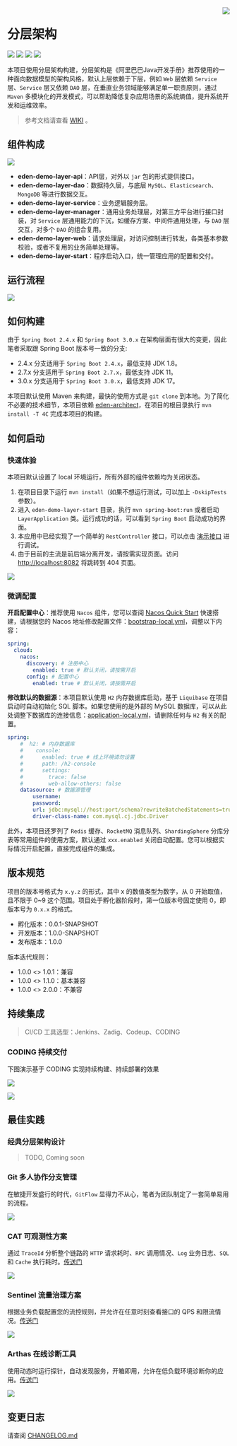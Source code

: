 <img src="https://cdn.jsdelivr.net/gh/shiyindaxiaojie/eden-images/readme/icon.png" align="right" />

[license-apache2.0]:https://www.apache.org/licenses/LICENSE-2.0.html
[github-action]:https://github.com/shiyindaxiaojie/eden-demo-layer/actions
[sonarcloud-dashboard]:https://sonarcloud.io/dashboard?id=shiyindaxiaojie_eden-demo-layer

# 分层架构

![](https://cdn.jsdelivr.net/gh/shiyindaxiaojie/eden-images/readme/language-java-blue.svg) [![](https://cdn.jsdelivr.net/gh/shiyindaxiaojie/eden-images/readme/license-apache2.0-red.svg)][license-apache2.0] [![](https://github.com/shiyindaxiaojie/eden-demo-layer/workflows/build/badge.svg)][github-action] [![](https://sonarcloud.io/api/project_badges/measure?project=shiyindaxiaojie_eden-demo-layer&metric=alert_status)][sonarcloud-dashboard]

本项目使用分层架构构建，分层架构是《阿里巴巴Java开发手册》推荐使用的一种面向数据模型的架构风格，默认上层依赖于下层，例如 `Web` 层依赖 `Service` 层、`Service` 层又依赖 `DAO` 层，在垂直业务领域能够满足单一职责原则，通过 `Maven` 多模块化的开发模式，可以帮助降低复杂应用场景的系统熵值，提升系统开发和运维效率。

> 参考文档请查看 [WIKI](https://github.com/shiyindaxiaojie/eden-demo-layer/wiki) 。

## 组件构成

![](https://cdn.jsdelivr.net/gh/shiyindaxiaojie/eden-images/eden-demo-layer/component.png)

* **eden-demo-layer-api**：API层，对外以 `jar` 包的形式提供接口。
* **eden-demo-layer-dao**：数据持久层，与底层 `MySQL`、`Elasticsearch`、`MongoDB` 等进行数据交互。
* **eden-demo-layer-service**：业务逻辑服务层。
* **eden-demo-layer-manager**：通用业务处理层，对第三方平台进行接口封装，对 `Service` 层通用能力的下沉，如缓存方案、中间件通用处理，与 `DAO` 层交互，对多个 `DAO` 的组合复用。
* **eden-demo-layer-web**：请求处理层，对访问控制进行转发，各类基本参数校验，或者不复用的业务简单处理等。
* **eden-demo-layer-start**：程序启动入口，统一管理应用的配置和交付。

## 运行流程

![](https://cdn.jsdelivr.net/gh/shiyindaxiaojie/eden-images/eden-demo-layer/sequence.png)

## 如何构建

由于 `Spring Boot 2.4.x` 和 `Spring Boot 3.0.x` 在架构层面有很大的变更，因此笔者采取跟 Spring Boot 版本号一致的分支:

* 2.4.x 分支适用于 `Spring Boot 2.4.x`，最低支持 JDK 1.8。
* 2.7.x 分支适用于 `Spring Boot 2.7.x`，最低支持 JDK 11。
* 3.0.x 分支适用于 `Spring Boot 3.0.x`，最低支持 JDK 17。

本项目默认使用 Maven 来构建，最快的使用方式是 `git clone` 到本地。为了简化不必要的技术细节，本项目依赖 [eden-architect](https://github.com/shiyindaxiaojie/eden-architect)，在项目的根目录执行 `mvn install -T 4C` 完成本项目的构建。

## 如何启动

### 快速体验

本项目默认设置了 local 环境运行，所有外部的组件依赖均为关闭状态。

1. 在项目目录下运行 `mvn install`（如果不想运行测试，可以加上 `-DskipTests` 参数）。
2. 进入 `eden-demo-layer-start` 目录，执行 `mvn spring-boot:run` 或者启动 `LayerApplication` 类。运行成功的话，可以看到 `Spring Boot` 启动成功的界面。
3. 本应用中已经实现了一个简单的 `RestController` 接口，可以点击 [演示接口](http://localhost:8081/api/users/1) 进行调试。
4. 由于目前的主流是前后端分离开发，请按需实现页面。访问 [http://localhost:8082](http://localhost:8082) 将跳转到 404 页面。

![](https://cdn.jsdelivr.net/gh/shiyindaxiaojie/eden-images/common/404.png)

### 微调配置

**开启配置中心**：推荐使用 `Nacos` 组件，您可以查阅 [Nacos Quick Start](https://nacos.io/zh-cn/docs/quick-start.html) 快速搭建，请根据您的 Nacos 地址修改配置文件：[bootstrap-local.yml](https://github.com/shiyindaxiaojie/eden-demo-layer/blob/main/eden-demo-layer-start/src/main/resources/config/bootstrap-local.yml)，调整以下内容：

```yaml
spring:
  cloud:
    nacos:
      discovery: # 注册中心
        enabled: true # 默认关闭，请按需开启
      config: # 配置中心
        enabled: true # 默认关闭，请按需开启
```

**修改默认的数据源**：本项目默认使用 `H2` 内存数据库启动，基于 `Liquibase` 在项目启动时自动初始化 SQL 脚本。如果您使用的是外部的 MySQL 数据库，可以从此处调整下数据库的连接信息：[application-local.yml](https://github.com/shiyindaxiaojie/eden-demo-layer/blob/main/eden-demo-layer-start/src/main/resources/config/application-local.yml)，请删除任何与 `H2` 有关的配置。

```yaml
spring:
    #  h2: # 内存数据库
    #    console:
    #      enabled: true # 线上环境请勿设置
    #      path: /h2-console
    #      settings:
    #        trace: false
    #        web-allow-others: false
    datasource: # 数据源管理
        username:
        password:
        url: jdbc:mysql://host:port/schema?rewriteBatchedStatements=true&useSSL=false&useOldAliasMetadataBehavior=true&useUnicode=true&characterEncoding=utf-8&serverTimezone=GMT%2B8
        driver-class-name: com.mysql.cj.jdbc.Driver
```

此外，本项目还罗列了 `Redis` 缓存、`RocketMQ` 消息队列、`ShardingSphere` 分库分表等常用组件的使用方案，默认通过 `xxx.enabled` 关闭自动配置。您可以根据实际情况开启配置，直接完成组件的集成。

## 版本规范

项目的版本号格式为 `x.y.z` 的形式，其中 x 的数值类型为数字，从 0 开始取值，且不限于 0~9 这个范围。项目处于孵化器阶段时，第一位版本号固定使用 0，即版本号为 `0.x.x` 的格式。

* 孵化版本：0.0.1-SNAPSHOT
* 开发版本：1.0.0-SNAPSHOT
* 发布版本：1.0.0

版本迭代规则：

* 1.0.0 <> 1.0.1：兼容
* 1.0.0 <> 1.1.0：基本兼容
* 1.0.0 <> 2.0.0：不兼容

## 持续集成

> CI/CD 工具选型：Jenkins、Zadig、Codeup、CODING

### CODING 持续交付

下图演示基于 CODING 实现持续构建、持续部署的效果

![](https://cdn.jsdelivr.net/gh/shiyindaxiaojie/eden-images/common/coding-cicd.png)

![](https://cdn.jsdelivr.net/gh/shiyindaxiaojie/eden-images/common/coding-test-report.png)

## 最佳实践

### 经典分层架构设计

> TODO, Coming soon

### Git 多人协作分支管理

在敏捷开发盛行的时代，`GitFlow` 显得力不从心，笔者为团队制定了一套简单易用的流程。

![](https://cdn.jsdelivr.net/gh/shiyindaxiaojie/eden-images/processon/git-action.png)

### CAT 可观测性方案

通过 `TraceId` 分析整个链路的 `HTTP` 请求耗时、`RPC` 调用情况、`Log` 业务日志、`SQL` 和 `Cache` 执行耗时。[传送门](https://github.com/shiyindaxiaojie/cat)

![](https://cdn.jsdelivr.net/gh/shiyindaxiaojie/eden-images/cat/tracing.png)

### Sentinel 流量治理方案

根据业务负载配置您的流控规则，并允许在任意时刻查看接口的 QPS 和限流情况。[传送门](https://github.com/shiyindaxiaojie/Sentinel)

![](https://cdn.jsdelivr.net/gh/shiyindaxiaojie/eden-images/sentinel/sentinel-dashboard-overview.png)

### Arthas 在线诊断工具

使用动态时运行探针，自动发现服务，开箱即用，允许在低负载环境诊断你的应用。[传送门](https://github.com/shiyindaxiaojie/arthas)

![](https://cdn.jsdelivr.net/gh/shiyindaxiaojie/eden-images/arthas/arthas-dashboard-overview.png)

## 变更日志

请查阅 [CHANGELOG.md](https://github.com/shiyindaxiaojie/eden-demo-layer/blob/main/CHANGELOG.md)

